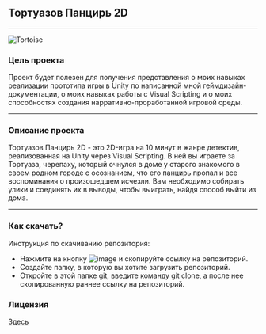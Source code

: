 ## Тортуазов Панцирь 2D
---
![Tortoise](https://sun9-59.userapi.com/s/v1/if2/MmaaIKcMRmXAsCtsMb7tCeilygrY9F2PmQ7ftNRnqYN5xGx0v6SJcA4uDuUN1Fj56LfI7lGHhAv6rTbcpzKRzvDQ.jpg?quality=95&as=32x11,48x16,72x25,108x37,160x55,240x82,360x123,480x164,540x185,640x219,720x247,1080x370,1280x438,1288x441&from=bu&cs=1288x0)

### Цель проекта
Проект будет полезен для получения представления о моих навыках реализации прототипа игры в Unity по написанной мной геймдизайн-документации, о моих навыках работы с Visual Scripting и о моих способностях создания нарративно-проработанной игровой среды. 

---

### Описание проекта
Тортуазов Панцирь 2D - это 2D-игра на 10 минут в жанре детектив, реализованная на Unity через Visual Scripting. В ней вы играете за Тортуаза,
черепаху, который очнулся в доме у старого знакомого в своем родном городе с осознанием, что его панцирь пропал и все воспоминания о произошедшем исчезли. 
Вам необходимо собирать улики и соединять их в выводы, чтобы выиграть, найдя способ выйти из дома. 

---
### Как скачать?
Инструкция по скачиванию репозитория:
-  Нажмите на кнопку ![image](https://sun9-52.userapi.com/s/v1/if2/IZU9CGRxp03JcVgsgluEH5BiQe2_Rm5B6uAD29yJ79nftlrixsmSi7F02ph2opKUY7dkJAZd6n5banvVhXsvtAEK.jpg?quality=95&as=32x10,48x16,72x24,108x35,113x37&from=bu&cs=113x0) и скопируйте ссылку на репозиторий.
-  Создайте папку, в которую вы хотите загрузить репозиторий.
-  Откройте в этой папке git, введите команду git clone, а после нее скопированную раннее ссылку на репозиторий.

### Лицензия

[Здесь](LICENSE)
